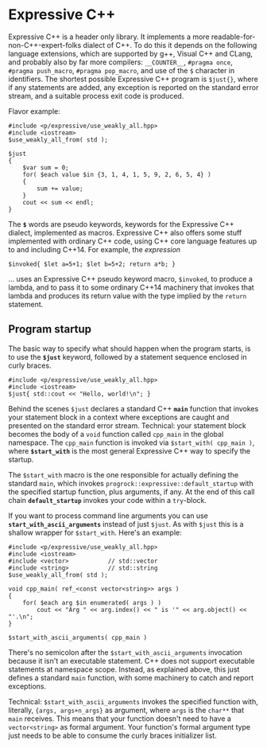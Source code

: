# Expressive C++

Expressive C++ is a header only library. It implements a more
readable-for-non-C++-expert-folks dialect of C++. To do this it depends
on the following language extensions, which are supported by g++, Visual
C++ and CLang, and probably also by far more compilers: `__COUNTER__`,
`#pragma once`, `#pragma push_macro`, `#pragma pop_macro`, and use of the
`$` character in identifiers. The shortest possible Expressive C++
program is `$just{}`, where if any statements are added, any exception is
reported on the standard error stream, and a suitable process exit code
is produced.

Flavor example:

    #include <p/expressive/use_weakly_all.hpp>
    #include <iostream>
    $use_weakly_all_from( std );

    $just
    {
        $var sum = 0;
        for( $each value $in {3, 1, 4, 1, 5, 9, 2, 6, 5, 4} )
        {
            sum += value;
        }
        cout << sum << endl;
    }

The **`$`** words are pseudo keywords, keywords for the Expressive C++ dialect,
implemented as macros. Expressive C++ also offers some stuff implemented with
ordinary C++ code, using C++ core language features up to and including C++14.
For example, the *expression*

    $invoked{ $let a=5+1; $let b=5+2; return a*b; }
    
&hellip; uses an Expressive C++ pseudo keyword macro, `$invoked`, to produce a lambda,
and to pass it to some ordinary C++14 machinery that invokes that lambda and
produces its return value with the type implied by the `return` statement.

## Program startup

The basic way to specify what should happen when the program starts, is to use the
**`$just`** keyword, followed by a statement sequence enclosed in curly braces.

    #include <p/expressive/use_weakly_all.hpp>
    #include <iostream>
    $just{ std::cout << "Hello, world!\n"; }

Behind the scenes `$just` declares a standard C++ **`main`** function that
invokes your statement block in a context where exceptions are caught and
presented on the standard error stream. Technical: your statement block
becomes the body of a `void` function called `cpp_main` in the global
namespace. The `cpp_main` function is invoked via `$start_with( cpp_main )`,
where **`$start_with`** is the most general Expressive C++ way to specify
the startup.

The `$start_with` macro is the one responsible for actually defining the
standard `main`, which invokes `progrock::expressive::default_startup` with
the specified startup function, plus arguments, if any. At the end of this
call chain **`default_startup`** invokes your code within a `try`-block.

If you want to process command line arguments you can use
**`start_with_ascii_arguments`** instead of just `$just`. As with `$just`
this is a shallow wrapper for `$start_with`. Here's an example:

    #include <p/expressive/use_weakly_all.hpp>
    #include <iostream>
    #include <vector>           // std::vector
    #include <string>           // std::string
    $use_weakly_all_from( std );

    void cpp_main( ref_<const vector<string>> args )
    {
        for( $each arg $in enumerated( args ) )
            cout << "Arg " << arg.index() << " is '" << arg.object() << "'.\n";
    }

    $start_with_ascii_arguments( cpp_main )

There's no semicolon after the `$start_with_ascii_arguments` invocation because
it isn't an executable statement. C++ does not support executable statements at
namespace scope. Instead, as explained above, this just defines a standard
`main` function, with some machinery to catch and report exceptions.

Technical: `$start_with_ascii_arguments` invokes the specified function with, literally,
`{args, args+n_args}` as argument, where `args` is the `char**` that `main`
receives. This means that your function doesn't need to have a `vector<string>` as
formal argument. Your function's formal argument type just needs to be able to consume
the curly braces initializer list.

